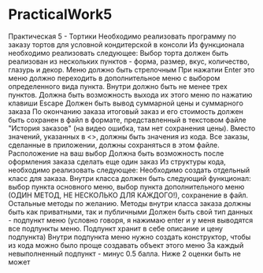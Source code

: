 # PracticalWork5
Практическая 5 - Тортики
Необходимо реализовать программу по заказу тортов для условной кондитерской в консоли
Из функционала необходимо реализовать следующее:
Выбор торта должен быть реализован из нескольких пунктов - форма, размер, вкус, количество, глазурь и декор. 
Меню должно быть стрелочным
При нажатии Enter это меню должно переходить в дополнительное меню с выбором определенного вида пункта. Внутри должно быть не менее трех пунктов. 
Должна быть возможность выхода их этого меню по нажатию клавиши Escape
Должен быть вывод суммарной цены и суммарного заказа
По окончанию заказа итоговый заказ и его стоимость должен быть сохранен в файл в формате, представленный в текстовом файле "История заказов" (на видео ошибка, там нет сохранения цены). Вместо значений, указанных в <>, должны быть значения из кода. Все заказы, сделанные в приложении, должны сохраняться в этом файле. Расположение на ваш выбор
Должна быть возможность после оформления заказа сделать еще один заказ
Из структуры кода, необходимо реализовать следующее:
Необходимо создать отдельный класс для заказа. Внутри класса должен быть следующий функционал: выбор пункта основного меню, выбор пункта дополнительного меню (ОДИН МЕТОД, НЕ НЕСКОЛЬКО ДЛЯ КАЖДОГО!), сохранение в файл. Остальные методы по желанию. Методы внутри класса заказа должны быть как приватными, так и публичными
Должен быть свой тип данных - подпункт меню (условно говоря, я нажимаю enter и у меня выводятся все подпункты меню. Подпункт хранит в себе описание и цену подпункта)
Внутри подпункта меню нужно создать конструктор, чтобы из кода можно было проще создавать объект этого меню
За каждый невыполненный подпункт - минус 0.5 балла. Ниже 2 оценки быть не может
